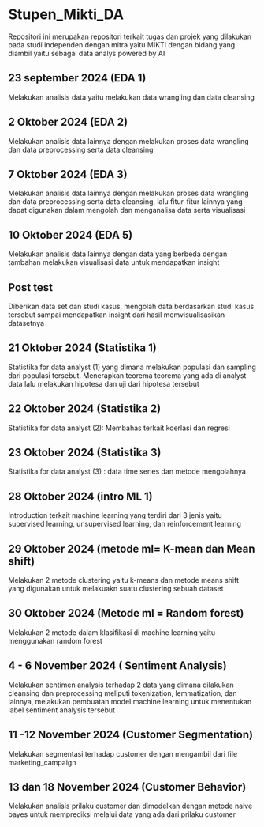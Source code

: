 # Stupen_Mikti_DA
Repositori ini merupakan repositori terkait tugas dan projek yang dilakukan pada studi independen dengan mitra yaitu MIKTI dengan bidang yang diambil yaitu sebagai data analys powered by AI

## 23 september 2024 (EDA 1)
Melakukan analisis data yaitu melakukan data wrangling dan data cleansing

## 2 Oktober 2024 (EDA 2)
Melakukan analisis data lainnya dengan melakukan proses data wrangling
dan data preprocessing serta data cleansing

## 7 Oktober 2024 (EDA 3)
Melakukan analisis data lainnya dengan melakukan proses data wrangling
dan data preprocessing serta data cleansing, lalu fitur-fitur lainnya
yang dapat digunakan dalam mengolah dan menganalisa data serta visualisasi

##  10 Oktober 2024 (EDA 5)
Melakukan analisis data lainnya dengan data yang berbeda dengan tambahan 
melakukan visualisasi data untuk mendapatkan insight

## Post test 
Diberikan data set dan studi kasus, mengolah data berdasarkan studi kasus tersebut
sampai mendapatkan insight dari hasil memvisualisasikan datasetnya

## 21 Oktober 2024 (Statistika 1)
Statistika for data analyst (1) yang dimana melakukan populasi dan sampling dari populasi tersebut.
Menerapkan teorema teorema yang ada di analyst data lalu melakukan hipotesa dan uji dari hipotesa tersebut

## 22 Oktober 2024 (Statistika 2)
Statistika for data analyst (2): Membahas terkait koerlasi dan regresi 

## 23 Oktober 2024 (Statistika 3)
Statistika for data analyst (3) : data time series dan metode mengolahnya

## 28 Oktober 2024 (intro ML 1)
Introduction terkait machine learning yang terdiri dari 3 jenis yaitu
supervised learning, unsupervised learning, dan reinforcement learning

## 29 Oktober 2024 (metode ml= K-mean dan Mean shift)
Melakukan 2 metode clustering yaitu k-means dan metode means shift yang 
digunakan untuk melakuakn suatu clustering sebuah dataset

## 30 Oktober 2024 (Metode ml = Random forest)
Melakukan 2 metode dalam klasifikasi di machine learning yaitu
menggunakan random forest

## 4 - 6 November 2024 ( Sentiment Analysis)
Melakukan sentimen analysis terhadap 2 data yang dimana dilakukan
cleansing dan preprocessing meliputi tokenization, lemmatization,
dan lainnya, melakukan pembuatan model machine learning untuk 
menentukan label sentiment analysis tersebut

## 11 -12 November 2024 (Customer Segmentation)
Melakukan segmentasi terhadap customer dengan mengambil
dari file marketing_campaign

## 13 dan 18 November 2024 (Customer Behavior)
Melakukan analisis prilaku customer dan dimodelkan dengan
metode naive bayes untuk memprediksi melalui data yang ada
dari prilaku customer